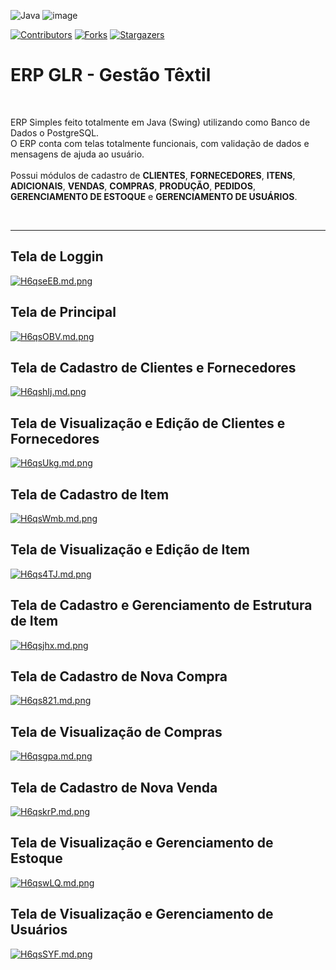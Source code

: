    
![Java](https://img.shields.io/badge/java-%23ED8B00.svg?style=for-the-badge&logo=openjdk&logoColor=white)
![image](https://img.shields.io/badge/PostgreSQL-316192?style=for-the-badge&logo=postgresql&logoColor=white)    

[![Contributors][contributors-shield]][contributors-url]
[![Forks][forks-shield]][forks-url]
[![Stargazers][stars-shield]][stars-url]

<h1>
  ERP GLR - Gestão Têxtil
  </h1>
  <br>
  


<p>
  ERP Simples feito totalmente em Java (Swing) utilizando como Banco de Dados o PostgreSQL.<br>
  O ERP conta com telas totalmente funcionais, com validação de dados e mensagens de ajuda ao usuário.<br><br>
  Possui módulos de cadastro de <b>CLIENTES</b>, <b>FORNECEDORES</b>, <b>ITENS</b>, <b>ADICIONAIS</b>, <b>VENDAS</b>,
  <b>COMPRAS</b>, <b>PRODUÇÃO</b>, <b>PEDIDOS</b>, <b>GERENCIAMENTO DE ESTOQUE</b> e <b>GERENCIAMENTO DE USUÁRIOS</b>.
</p>

<br>

<hr>

<h2>Tela de Loggin</h2>
<div class="align-center">
  <a href="https://freeimage.host/i/H6qseEB">
    <img src="https://iili.io/H6qseEB.md.png" alt="H6qseEB.md.png" border="0">
  </a>
</div>

<h2>Tela de Principal</h2>
<div class="align-center">
  <a href="https://freeimage.host/i/H6qsOBV">
    <img src="https://iili.io/H6qsOBV.md.png" alt="H6qsOBV.md.png" border="0">
  </a>
</div>

<h2>Tela de Cadastro de Clientes e Fornecedores</h2>
<div class="align-center">
  <a href="https://freeimage.host/i/H6qshIj">
    <img src="https://iili.io/H6qshIj.md.png" alt="H6qshIj.md.png" border="0">
  </a>
</div>

<h2>Tela de Visualização e Edição de Clientes e Fornecedores</h2>
<div class="align-center">
  <a href="https://freeimage.host/i/H6qsUkg">
    <img src="https://iili.io/H6qsUkg.md.png" alt="H6qsUkg.md.png" border="0">
  </a>
</div>

<h2>Tela de Cadastro de Item</h2>
<div class="align-center">
  <a href="https://freeimage.host/i/H6qsWmb">
    <img src="https://iili.io/H6qsWmb.md.png" alt="H6qsWmb.md.png" border="0">
  </a>
</div>

<h2>Tela de Visualização e Edição de Item</h2>
<div class="align-center">
  <a href="https://freeimage.host/i/H6qs4TJ">
    <img src="https://iili.io/H6qs4TJ.md.png" alt="H6qs4TJ.md.png" border="0">
  </a>
</div>

<h2>Tela de Cadastro e Gerenciamento de Estrutura de Item</h2>
<div class="align-center">
  <a href="https://freeimage.host/i/H6qsjhx">
    <img src="https://iili.io/H6qsjhx.md.png" alt="H6qsjhx.md.png" border="0">
  </a>
</div>

<h2>Tela de Cadastro de Nova Compra</h2>
<div class="align-center">
  <a href="https://freeimage.host/i/H6qs821">
    <img src="https://iili.io/H6qs821.md.png" alt="H6qs821.md.png" border="0">
  </a>
</div>

<h2>Tela de Visualização de Compras</h2>
<div class="align-center">
  <a href="https://freeimage.host/i/H6qsgpa">
    <img src="https://iili.io/H6qsgpa.md.png" alt="H6qsgpa.md.png" border="0">
  </a>
</div>

<h2>Tela de Cadastro de Nova Venda</h2>
<div class="align-center">
  <a href="https://freeimage.host/i/H6qskrP">
    <img src="https://iili.io/H6qskrP.md.png" alt="H6qskrP.md.png" border="0">
  </a>
</div>

<h2>Tela de Visualização e Gerenciamento de Estoque</h2>
<div class="align-center">
  <a href="https://freeimage.host/i/H6qswLQ">
    <img src="https://iili.io/H6qswLQ.md.png" alt="H6qswLQ.md.png" border="0">
  </a>
</div>

<h2>Tela de Visualização e Gerenciamento de Usuários</h2>
<div class="align-center">
  <a href="https://freeimage.host/i/H6qsSYF">
    <img src="https://iili.io/H6qsSYF.md.png" alt="H6qsSYF.md.png" border="0">
  </a>
</div>


 <!-- MARKDOWN LINKS & IMAGES -->
<!-- https://www.markdownguide.org/basic-syntax/#reference-style-links -->
[contributors-shield]: https://img.shields.io/github/contributors/LuizGemmer/glrerp.svg?style=for-the-badge
[contributors-url]: https://github.com/LuizGemmer/glrerp/graphs/contributors
[forks-shield]: https://img.shields.io/github/forks/LuizGemmer/glrerp.svg?style=for-the-badge
[forks-url]: https://github.com/LuizGemmer/glrerp/network/members
[stars-shield]: https://img.shields.io/github/stars/LuizGemmer/glrerp.svg?style=for-the-badge
[stars-url]: https://github.com/LuizGemmer/glrerp/stargazers
